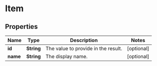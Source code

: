 

# Item


## Properties

| Name | Type | Description | Notes |
|------------ | ------------- | ------------- | -------------|
|**id** | **String** | The value to provide in the result. |  [optional] |
|**name** | **String** | The display name. |  [optional] |



